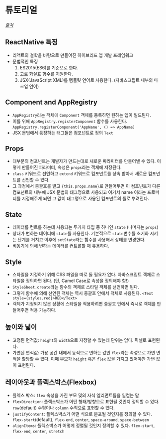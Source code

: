 # 튜토리얼
_[출처](https://facebook.github.io/react-native/docs/tutorial.html)_


## ReactNative 특징
- 리액트의 철학을 바탕으로 만들어진 하이브리드 앱 개발 프레임워크
- 문법적인 특징 
    1. ES2015(ES6)를 기준으로 한다. 
    2. 고로 화살표 함수를 지원한다.
    3. JSX(JavaScript XML)를 템플릿 언어로 사용한다. (자바스크립트 내부의 마크업 언어)

## Component and AppRegistry
- `AppRegistry`라는 객체에 `Component` 객체를 등록하면 원하는 앱이 빌드된다.
- 이를 위해 `AppRegistry.registerComponent` 함수를 사용한다. `AppRegistry.registerComponent('AppName', () => AppName)`
- JSX 문법에서 등장하는 태그들은 컴포넌트로 정의 `Text`
 
## Props
- 대부분의 컴포넌트는 개발자가 만드는대로 새로운 파라미터를 만들어낼 수 있다. 이렇게 만들어진 파라미터, 속성은 `props`라는 객체에 저장된다.
- `class` 키워드로 선언하고 `extend` 키워드로 컴포넌트를 상속 받아서 새로운 컴포넌트를 선언할 수 있다.
- 그 과정에서 중괄호를 열고 `{this.props.name}`로 만들어두면 이 컴포넌트가 다른 컴포넌트의 내부에 JSX 문법의 태그명으로 사용되고 여기서 name 이라는 프로퍼티를 지정해주게 되면 그 값이 태그명으로 사용된 컴포넌트의 틀로 뿌려진다.


## State
- 데이터를 컨트롤 하는데 사용되는 두가지 타입 중 하나인 `state` (나머지는 `props`)
- 상태가 변하는 데이터에 `state`를 사용한다. 기본적으로 `state`변수를 초기화 시키는 단계를 거치고 이후에 `setState`라는 함수를 사용해서 상태를 변경한다.
- 비동기에 의해 변하는 데이터를 컨트롤할 때 유용하다.


## Style
- 스타일을 지정하기 위해 CSS 파일을 따로 둘 필요가 없다. 자바스크립트 객체로 스타일을 정의하면 된다. (단, Camel Case로 속성을 정의해야 함!)
- `StyleSheet.create`라는 함수의 객체로 스타일 객체를 선언하면 된다.
- 그렇게 함수에 의해 선언된 객체는 역시 중괄호 안에서 객체로 사용된다. `<Text style={styles.red}>RED</Text>`
- 객체가 지정되지 않은 상황에 스타일을 적용하려면 중괄호 안에서 즉시로 객체를 만들어주면 적용 가능하다.


## 높이와 넓이
- 고정된 면적값: `height`와 `width`으로 지정할 수 있는데 단위는 없다. 픽셀로 표현된다.
- 가변된 면적값: 가용 공간 내에서 동적으로 변하는 값인 `flex`라는 속성으로 가변 면적을 할당할 수 있다. 이때 부모가 `height` 혹은 `flex` 값을 가지고 있어야만 가변 값이 표현된다.


## 레이아웃과 플렉스박스(Flexbox)
- 플렉스 박스: `flex` 속성을 가진 부모 및의 자식 엘리먼트들을 일컫는 말
- `flexDirection`: 플렉스박스가 어떤 형태/방향으로 표현될 것인지 정의할 수 있다. `row`(default) 수평이나 `column` 수직으로 표현할 수 있다.
- `justifyContent`: 플렉스박스가 어떤 식으로 분포될 것인지를 정의할 수 있다. `flex-start`(default), `flex-end`, `center`, `space-around`, `space-between`
- `alignItems`: 플렉스박스가 어떻게 정렬될 것인지 정의할 수 있다. `flex-start`, `flex-end`, `center`, `stretch`
